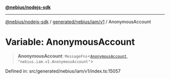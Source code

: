 [**@nebius/nodejs-sdk**](../../../../../README.md)

***

[@nebius/nodejs-sdk](../../../../../README.md) / [generated/nebius/iam/v1](../README.md) / AnonymousAccount

# Variable: AnonymousAccount

> **AnonymousAccount**: `MessageFns`\<[`AnonymousAccount`](../interfaces/AnonymousAccount.md), `"nebius.iam.v1.AnonymousAccount"`\>

Defined in: src/generated/nebius/iam/v1/index.ts:15057
